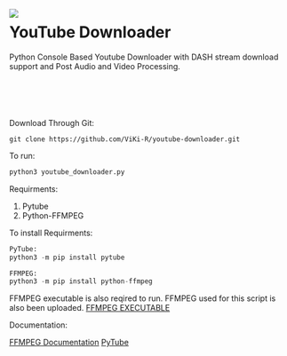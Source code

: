 <img align='left' src='https://github.com/ViKi-R/youtube-downloader/blob/main/youtube.ico'></img>

# YouTube Downloader
Python Console Based Youtube Downloader with DASH stream download support and Post Audio and Video Processing. 
</br>
</br>
</br>
</br>
</br>
</br>
Download Through Git:
```
git clone https://github.com/ViKi-R/youtube-downloader.git
```

To run:
```python
python3 youtube_downloader.py 
```

Requirments:

1) Pytube
2) Python-FFMPEG

To install Requirments:

```python
PyTube:
python3 -m pip install pytube

FFMPEG:
python3 -m pip install python-ffmpeg
```

FFMPEG executable is also reqired to run.
FFMPEG used for this script is also been uploaded.
[FFMPEG EXECUTABLE](https://ffmpeg.org/download.html)

Documentation:

[FFMPEG Documentation](https://ffmpeg.org/ffmpeg.html)
[PyTube](https://github.com/pytube/pytube)
